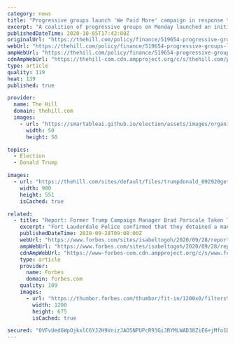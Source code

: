 ```yaml
---
category: news
title: "Progressive groups launch 'We Paid More' campaign in response to Trump taxes report"
excerpt: "A coalition of progressive groups on Monday launched an initiative to make the case that the tax code is too favorable to the wealthy, after The New York Times reported last week that President Trump"
publishedDateTime: 2020-10-05T17:42:00Z
originalUrl: "https://thehill.com/policy/finance/519654-progressive-groups-launch-we-paid-more-campaign-in-response-to-report-on"
webUrl: "https://thehill.com/policy/finance/519654-progressive-groups-launch-we-paid-more-campaign-in-response-to-report-on"
ampWebUrl: "https://thehill.com/policy/finance/519654-progressive-groups-launch-we-paid-more-campaign-in-response-to-report-on?amp"
cdnAmpWebUrl: "https://thehill-com.cdn.ampproject.org/c/s/thehill.com/policy/finance/519654-progressive-groups-launch-we-paid-more-campaign-in-response-to-report-on?amp"
type: article
quality: 119
heat: 139
published: true

provider:
  name: The Hill
  domain: thehill.com
  images:
    - url: "https://smartableai.github.io/election/assets/images/organizations/thehill.com-50x50.jpg"
      width: 50
      height: 50

topics:
  - Election
  - Donald Trump

images:
  - url: "https://thehill.com/sites/default/files/trumpdonald_092920getty_memo.jpg"
    width: 980
    height: 551
    isCached: true

related:
  - title: "Report: Former Trump Campaign Manager Brad Parscale Taken To Hospital After Threatening To Harm Himself"
    excerpt: "Fort Lauderdale Police confirmed that they detained a man later identified as Parscale on Sunday, after his wife called 911."
    publishedDateTime: 2020-09-28T09:08:00Z
    webUrl: "https://www.forbes.com/sites/isabeltogoh/2020/09/28/report-former-trump-campaign-manager-brad-parscale-taken-to-hospital-after-threatening-to-harm-himself/"
    ampWebUrl: "https://www.forbes.com/sites/isabeltogoh/2020/09/28/report-former-trump-campaign-manager-brad-parscale-taken-to-hospital-after-threatening-to-harm-himself/amp/"
    cdnAmpWebUrl: "https://www-forbes-com.cdn.ampproject.org/c/s/www.forbes.com/sites/isabeltogoh/2020/09/28/report-former-trump-campaign-manager-brad-parscale-taken-to-hospital-after-threatening-to-harm-himself/amp/"
    type: article
    provider:
      name: Forbes
      domain: forbes.com
    quality: 109
    images:
      - url: "https://thumbor.forbes.com/thumbor/fit-in/1200x0/filters%3Aformat%28jpg%29/https%3A%2F%2Fspecials-images.forbesimg.com%2Fimageserve%2F5f71a691c6f01c499a6126d4%2F0x0.jpg%3FcropX1%3D0%26cropX2%3D3000%26cropY1%3D152%26cropY2%3D1839"
        width: 1200
        height: 675
        isCached: true

secured: "0VFvUed6WpOjkxlC6YJ2H9VnizJAO5NPUPcR93GiJRYMLWAD38ZiEG+jMfo1DcsqjWZTWOiqQFhEzQwqzbpcIZ8oIMz/xnT5Z+0Ni6VD0LqjCgt8ZF+F7dNfVZashmi314ENcfIl0oVW5N6gdM0SAQ6V71jcf/9QrJFFQoaqHRuOt6p5PKKNljvuNSp0YjdGyvOjc39DoGyXYAqrl9/R6UnA1yAcAigubiPLVlGbuuk/5RzF6NzJkY5ro52KH9boo8bF1GIMKd4FJHRVxR4nP8n4TsIGwINdvsoNWem3FtgLPJpmIsiNIirhWL+HuQhznb0HgjRXpa3iIivkNQlxkvhEuWWywYZbsNMVdTYIL2w=;/Eb6LN/buuVrwwTSICpRLQ=="
---
```


